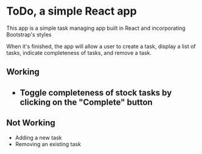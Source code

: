 <h1>ToDo, a simple React app</h1>
This app is a simple task managing app built in React and incorporating Bootstrap's styles

When it's finished, the app will allow a user to create a task, display a list of tasks,
indicate completeness of tasks, and remove a task.

<h2>Working<h2>
<ul>
    <li>Toggle completeness of stock tasks by clicking on the "Complete" button</li>
</ul>

<h2>Not Working</h2>
<ul>
    <li>Adding a new task</li>
    <li>Removing an existing task</li>
</ul>
